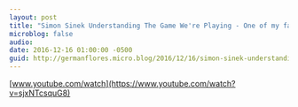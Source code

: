 ```yaml
---
layout: post
title: "Simon Sinek Understanding The Game We're Playing - One of my favorite videos of the year"
microblog: false
audio: 
date: 2016-12-16 01:00:00 -0500
guid: http://germanflores.micro.blog/2016/12/16/simon-sinek-understanding.html
---
```

[www.youtube.com/watch](https://www.youtube.com/watch?v=sjxNTcsquG8)
